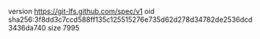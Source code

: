 version https://git-lfs.github.com/spec/v1
oid sha256:3f8dd3c7ccd588ff135c125515276e735d62d278d34782de2536dcd3436da740
size 7995
